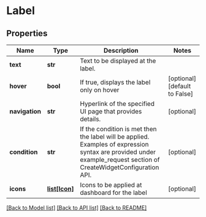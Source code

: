 # Label

## Properties
Name | Type | Description | Notes
------------ | ------------- | ------------- | -------------
**text** | **str** | Text to be displayed at the label. | 
**hover** | **bool** | If true, displays the label only on hover | [optional] [default to False]
**navigation** | **str** | Hyperlink of the specified UI page that provides details. | [optional] 
**condition** | **str** | If the condition is met then the label will be applied. Examples of expression syntax are provided under example_request section of CreateWidgetConfiguration API. | [optional] 
**icons** | [**list[Icon]**](Icon.md) | Icons to be applied at dashboard for the label | [optional] 

[[Back to Model list]](../README.md#documentation-for-models) [[Back to API list]](../README.md#documentation-for-api-endpoints) [[Back to README]](../README.md)

